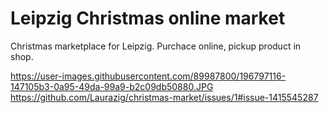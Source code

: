 # Leipzig Christmas online market
Christmas marketplace for Leipzig. Purchace online, pickup product in shop.

https://user-images.githubusercontent.com/89987800/196797116-147105b3-0a95-49da-99a9-b2c09db50880.JPG
https://github.com/Laurazig/christmas-market/issues/1#issue-1415545287
